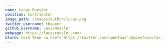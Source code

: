 ```yaml
---
name: Lucas Roesler
position: Contributor
image_path: /images/author/lucas.png
twitter_username: theaxer
github_username: LucasRoesler
webpage: https://lucasroesler.com/
blurb: Core Team <a href="https://twitter.com/openfaas">@openfaas</a>. Senior Engineer and Team Lead <a href="https://contiamo.com">@contiamo</a>
---
```

